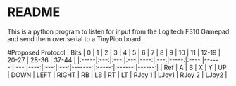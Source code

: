 # README

This is a python program to listen for input from the Logitech F310 Gamepad and
send them over serial to a TinyPico board. 


#Proposed Protocol
| Bits |  0  |  1  |  2  |   3 |  4  |    5 |  6   |     7 |  8  |   9 | 10  | 11  |  12-19 | 20-27 | 28-36  | 37-44 |
|:-----|:---:|:---:|:---:|----:|:---:|-----:|:----:|------:|:---:|----:|:---:|:---:|-------:|:-----:|:------:|------:|
| Ref  |  A  |  B  |  X  |   Y | UP  | DOWN | LEFT | RIGHT | RB  |  LB | RT  | LT  | RJoy 1 | LJoy1 | RJoy 2 | LJoy2 |
